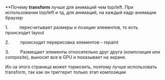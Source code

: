 **Почему **transform** лучше для анимаций чем top/left. При использовании top/left и тд, для анимаций, на каждый кадр анимации браузер

1.         пересчитывает размеры и позиции элементов, то есть происходит layout

2.         происходит перерисовка элементов – repaint

3.         Размещает элементы относительно друг друга (композиция или composite), выносит все в GPU и показывает на экране.

Из-за этого страница может тормозить, поэтому лучше использовать transform, так как он триггерит только этап композиции